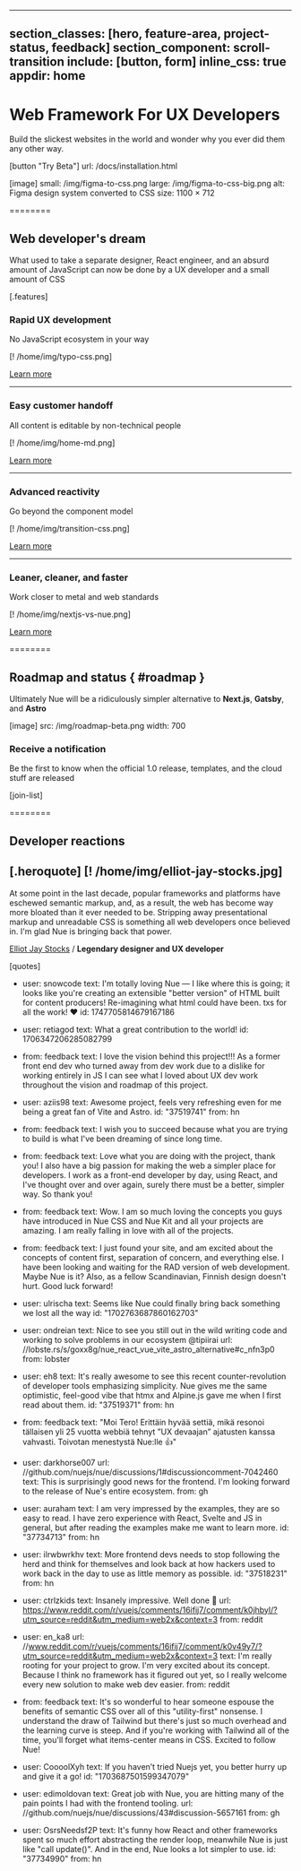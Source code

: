 
---
section_classes: [hero, feature-area, project-status, feedback]
section_component: scroll-transition
include: [button, form]
inline_css: true
appdir: home
---


# Web Framework For UX Developers
Build the slickest websites in the world and wonder why you ever did them any other way.

[button "Try Beta"]
  url: /docs/installation.html

[image]
  small: /img/figma-to-css.png
  large: /img/figma-to-css-big.png
  alt: Figma design system converted to CSS
  size: 1100 × 712


========


## Web developer's dream
What used to take a separate designer, React engineer, and an absurd amount of JavaScript can now be done by a UX developer and a small amount of CSS



[.features]

  ### Rapid UX development
  No JavaScript ecosystem in your way

  [! /home/img/typo-css.png]

  [Learn more](/docs/)

  ---

  ### Easy customer handoff
  All content is editable by non-technical people

  [! /home/img/home-md.png]

  [Learn more](/docs/content.html)


  ---
  ### Advanced reactivity
  Go beyond the component model

  [! /home/img/transition-css.png]

  [Learn more](/docs/reactivity.html)

  ---

  ### Leaner, cleaner, and faster
  Work closer to metal and web standards

  [! /home/img/nextjs-vs-nue.png]

  [Learn more](/docs/performance-optimization.html)


========


## Roadmap and status { #roadmap }
Ultimately Nue will be a ridiculously simpler alternative to **Next.js**, **Gatsby**, and **Astro**

[image]
  src: /img/roadmap-beta.png
  width: 700


### Receive a notification
Be the first to know when the official 1.0 release, templates, and the cloud stuff are released

[join-list]



========


## Developer reactions

[.heroquote]
  [! /home/img/elliot-jay-stocks.jpg]
  ---
  At some point in the last decade, popular frameworks and platforms have eschewed semantic markup, and, as a result, the web has become way more bloated than it ever needed to be. Stripping away presentational markup and unreadable CSS is something all web developers once believed in. I'm glad Nue is bringing back that power.

  [Elliot Jay Stocks](//elliotjaystocks.com/) /
  **Legendary designer and UX developer**


[quotes]
  - user: snowcode
    text: I'm totally loving Nue — I like where this is going; it looks like you're creating an extensible "better version" of HTML built for content producers! Re-imagining what html could have been. txs for all the work! ❤️
    id: 1747705814679167186

  - user: retiagod
    text: What a great contribution to the world!
    id: 1706347206285082799


  - from: feedback
    text: I love the vision behind this project!!! As a former front end dev who turned away from dev work due to a dislike for working entirely in JS I can see what I loved about UX dev work throughout the vision and roadmap of this project.

  - user: aziis98
    text: Awesome project, feels very refreshing even for me being a great fan of Vite and Astro.
    id: "37519741"
    from: hn


  - from: feedback
    text: I wish you to succeed because what you are trying to build is what I've been dreaming of since long time.

  - from: feedback
    text: Love what you are doing with the project, thank you! I also have a big passion for making the web a simpler place for developers. I work as a front-end developer by day, using React, and I've thought over and over again, surely there must be a better, simpler way. So thank you!

  - from: feedback
    text: Wow. I am so much loving the concepts you guys have introduced in Nue CSS and Nue Kit and all your projects are amazing. I am really falling in love with all of the projects.

  - from: feedback
    text: I just found your site, and am excited about the concepts of content first, separation of concern, and everything else. I have been looking and waiting for the RAD version of web development. Maybe Nue is it? Also, as a fellow Scandinavian, Finnish design doesn't hurt. Good luck forward!

  - user: ulrischa
    text: Seems like Nue could finally bring back something we lost all the way
    id: "1702763687860162703"

  - user: ondreian
    text: Nice to see you still out in the wild writing code and working to solve problems in our ecosystem @tipiirai
    url: //lobste.rs/s/goxx8g/nue_react_vue_vite_astro_alternative#c_nfn3p0
    from: lobster

  - user: eh8
    text: It's really awesome to see this recent counter-revolution of developer tools emphasizing simplicity. Nue gives me the same optimistic, feel-good vibe that htmx and Alpine.js gave me when I first read about them.
    id: "37519371"
    from: hn

  - from: feedback
    text: "Moi Tero! Erittäin hyvää settiä, mikä resonoi tällaisen yli 25 vuotta webbiä tehnyt ”UX devaajan” ajatusten kanssa vahvasti. Toivotan menestystä Nue:lle 👍"

  - user: darkhorse007
    url: //github.com/nuejs/nue/discussions/1#discussioncomment-7042460
    text: This is surprisingly good news for the frontend. I'm looking forward to the release of Nue's entire ecosystem.
    from: gh

  - user: auraham
    text: I am very impressed by the examples, they are so easy to read. I have zero experience with React, Svelte and JS in general, but after reading the examples make me want to learn more.
    id: "37734713"
    from: hn

  - user: ilrwbwrkhv
    text: More frontend devs needs to stop following the herd and think for themselves and look back at how hackers used to work back in the day to use as little memory as possible.
    id: "37518231"
    from: hn

  - user: ctrlzkids
    text: Insanely impressive. Well done 👏
    url: https://www.reddit.com/r/vuejs/comments/16ifij7/comment/k0jhbyl/?utm_source=reddit&utm_medium=web2x&context=3
    from: reddit

  - user: en_ka8
    url: //www.reddit.com/r/vuejs/comments/16ifij7/comment/k0v49y7/?utm_source=reddit&utm_medium=web2x&context=3
    text: I'm really rooting for your project to grow. I'm very excited about its concept. Because I think no framework has it figured out yet, so I really welcome every new solution to make web dev easier.
    from: reddit

  - from: feedback
    text: It's so wonderful to hear someone espouse the benefits of semantic CSS over all of this "utility-first" nonsense. I understand the draw of Tailwind but there's just so much overhead and the learning curve is steep. And if you're working with Tailwind all of the time, you'll forget what items-center means in CSS. Excited to follow Nue!

  - user: CoooolXyh
    text: If you haven’t tried Nuejs yet, you better hurry up and give it a go!
    id: "1703687501599347079"

  - user: edimoldovan
    text: Great job with Nue, you are hitting many of the pain points I had with the frontend tooling.
    url: //github.com/nuejs/nue/discussions/43#discussion-5657161
    from: gh

  - user: OsrsNeedsf2P
    text: It's funny how React and other frameworks spent so much effort abstracting the render loop, meanwhile Nue is just like "call update()". And in the end, Nue looks a lot simpler to use.
    id: "37734990"
    from: hn



